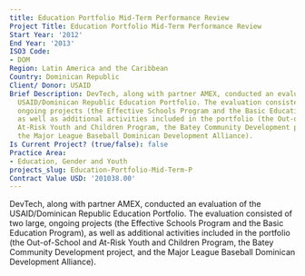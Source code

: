 ```yaml
---
title: Education Portfolio Mid-Term Performance Review
Project Title: Education Portfolio Mid-Term Performance Review
Start Year: '2012'
End Year: '2013'
ISO3 Code:
- DOM
Region: Latin America and the Caribbean
Country: Dominican Republic
Client/ Donor: USAID
Brief Description: DevTech, along with partner AMEX, conducted an evaluation of the
  USAID/Dominican Republic Education Portfolio. The evaluation consisted of two large,
  ongoing projects (the Effective Schools Program and the Basic Education Program),
  as well as additional activities included in the portfolio (the Out-of-School and
  At-Risk Youth and Children Program, the Batey Community Development project, and
  the Major League Baseball Dominican Development Alliance).
Is Current Project? (true/false): false
Practice Area:
- Education, Gender and Youth
projects_slug: Education-Portfolio-Mid-Term-P
Contract Value USD: '201038.00'
---
```


DevTech, along with partner AMEX, conducted an evaluation of the USAID/Dominican Republic Education Portfolio. The evaluation consisted of two large, ongoing projects (the Effective Schools Program and the Basic Education Program), as well as additional activities included in the portfolio (the Out-of-School and At-Risk Youth and Children Program, the Batey Community Development project, and the Major League Baseball Dominican Development Alliance).